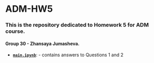 # ADM-HW5

### This is the repository dedicated to Homework 5 for ADM course. 
#### Group 30 - Zhansaya Jumasheva.

- [__`main.ipynb`__]( ): - contains answers to Questions 1 and 2
